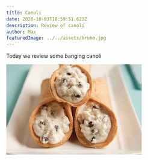 ```yaml
---
title: Canoli
date: 2020-10-03T18:59:51.623Z
description: Review of canoli
author: Max
featuredImage: ../../assets/bruno.jpg
---
```

Today we review some banging canoli

![Canoli](2_classic_cannolis_hostedlargeurl.jpg "Yummy Canoli")